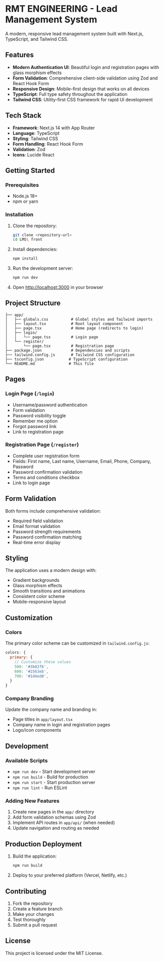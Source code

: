 # RMT ENGINEERING - Lead Management System

A modern, responsive lead management system built with Next.js, TypeScript, and Tailwind CSS.

## Features

- **Modern Authentication UI**: Beautiful login and registration pages with glass morphism effects
- **Form Validation**: Comprehensive client-side validation using Zod and React Hook Form
- **Responsive Design**: Mobile-first design that works on all devices
- **TypeScript**: Full type safety throughout the application
- **Tailwind CSS**: Utility-first CSS framework for rapid UI development

## Tech Stack

- **Framework**: Next.js 14 with App Router
- **Language**: TypeScript
- **Styling**: Tailwind CSS
- **Form Handling**: React Hook Form
- **Validation**: Zod
- **Icons**: Lucide React

## Getting Started

### Prerequisites

- Node.js 18+ 
- npm or yarn

### Installation

1. Clone the repository:
   ```bash
   git clone <repository-url>
   cd LMS\ front
   ```

2. Install dependencies:
   ```bash
   npm install
   ```

3. Run the development server:
   ```bash
   npm run dev
   ```

4. Open [http://localhost:3000](http://localhost:3000) in your browser

## Project Structure

```
├── app/
│   ├── globals.css          # Global styles and Tailwind imports
│   ├── layout.tsx           # Root layout component
│   ├── page.tsx             # Home page (redirects to login)
│   ├── login/
│   │   └── page.tsx         # Login page
│   └── register/
│       └── page.tsx         # Registration page
├── package.json             # Dependencies and scripts
├── tailwind.config.js       # Tailwind CSS configuration
├── tsconfig.json           # TypeScript configuration
└── README.md               # This file
```

## Pages

### Login Page (`/login`)
- Username/password authentication
- Form validation
- Password visibility toggle
- Remember me option
- Forgot password link
- Link to registration page

### Registration Page (`/register`)
- Complete user registration form
- Fields: First name, Last name, Username, Email, Phone, Company, Password
- Password confirmation validation
- Terms and conditions checkbox
- Link to login page

## Form Validation

Both forms include comprehensive validation:
- Required field validation
- Email format validation
- Password strength requirements
- Password confirmation matching
- Real-time error display

## Styling

The application uses a modern design with:
- Gradient backgrounds
- Glass morphism effects
- Smooth transitions and animations
- Consistent color scheme
- Mobile-responsive layout

## Customization

### Colors
The primary color scheme can be customized in `tailwind.config.js`:
```javascript
colors: {
  primary: {
    // Customize these values
    500: '#3b82f6',
    600: '#2563eb',
    700: '#1d4ed8',
  }
}
```

### Company Branding
Update the company name and branding in:
- Page titles in `app/layout.tsx`
- Company name in login and registration pages
- Logo/icon components

## Development

### Available Scripts

- `npm run dev` - Start development server
- `npm run build` - Build for production
- `npm run start` - Start production server
- `npm run lint` - Run ESLint

### Adding New Features

1. Create new pages in the `app/` directory
2. Add form validation schemas using Zod
3. Implement API routes in `app/api/` (when needed)
4. Update navigation and routing as needed

## Production Deployment

1. Build the application:
   ```bash
   npm run build
   ```

2. Deploy to your preferred platform (Vercel, Netlify, etc.)

## Contributing

1. Fork the repository
2. Create a feature branch
3. Make your changes
4. Test thoroughly
5. Submit a pull request

## License

This project is licensed under the MIT License.
